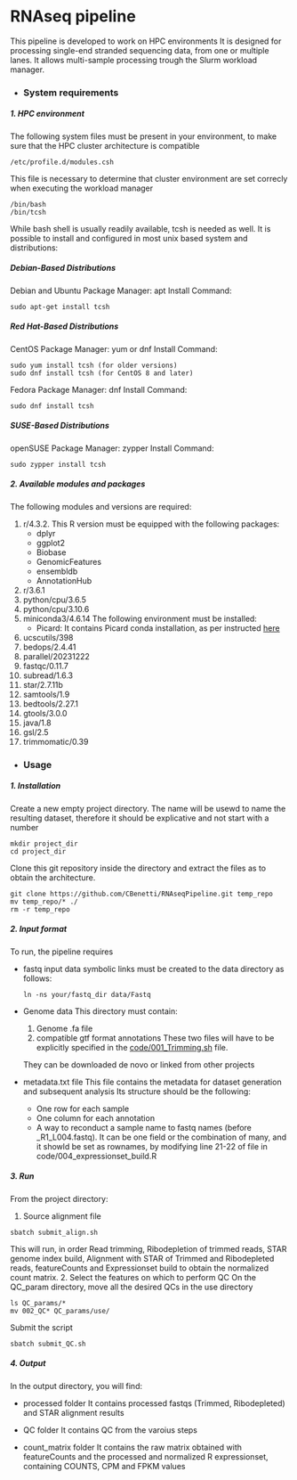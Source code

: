 # RNAseq pipeline
This pipeline is developed to work on HPC environments
It is designed for processing single-end stranded sequencing data, from one or multiple lanes. It allows multi-sample processing  trough the Slurm workload manager.

* ### System requirements
##### 1. HPC environment
The following system files must be present in your environment, to make sure that the HPC cluster architecture is compatible
```
/etc/profile.d/modules.csh
```
This file is necessary to determine that cluster environment are set correcly when executing the workload manager

````
/bin/bash
/bin/tcsh
````

While bash shell is usually readily available, tcsh is needed as well. It is possible to install and configured in most unix based system and distributions:

##### Debian-Based Distributions
Debian and Ubuntu
Package Manager: apt
Install Command: 
````
sudo apt-get install tcsh
````


##### Red Hat-Based Distributions
CentOS
Package Manager: yum or dnf
Install Command:
````
sudo yum install tcsh (for older versions)
sudo dnf install tcsh (for CentOS 8 and later)
````

Fedora
Package Manager: dnf
Install Command: 
````
sudo dnf install tcsh
````

##### SUSE-Based Distributions
openSUSE
Package Manager: zypper
Install Command: 
````
sudo zypper install tcsh
````

##### 2. Available modules and packages
The following modules and versions are required:
1. r/4.3.2. 
This R version must be equipped with the following packages:
    * dplyr
    * ggplot2
    * Biobase
    * GenomicFeatures
    * ensembldb
    * AnnotationHub
2. r/3.6.1
3. python/cpu/3.6.5
4. python/cpu/3.10.6
5. miniconda3/4.6.14
The following environment must be installed:
    * Picard:
    It contains Picard conda installation, as per instructed [here](https://anaconda.org/bioconda/picard)
6. ucscutils/398
7. bedops/2.4.41
8. parallel/20231222
9. fastqc/0.11.7
10. subread/1.6.3
11. star/2.7.11b
12. samtools/1.9
13. bedtools/2.27.1
14. gtools/3.0.0
15. java/1.8
16. gsl/2.5
17. trimmomatic/0.39

* ### Usage
##### 1. Installation
Create a new empty project directory. The name will be usewd to name the resulting dataset, therefore it should be explicative and not start with a number
```
mkdir project_dir
cd project_dir
```
Clone this git repository inside the directory and extract the files as to obtain the architecture.
```
git clone https://github.com/CBenetti/RNAseqPipeline.git temp_repo
mv temp_repo/* ./
rm -r temp_repo
```

##### 2. Input format
To run, the pipeline requires
* fastq input data
    symbolic links must be created to the data directory as follows:
    ```
    ln -ns your/fastq_dir data/Fastq
    ```
* Genome data
    This directory must contain:
   1. Genome .fa file
   2. compatible gtf format annotations
   These two files will have to be explicitly specified in the [code/001_Trimming.sh](https://github.com/CBenetti/RNAseqPipeline/blob/main/code/001_Trimming.sh) file.
  
  They can be downloaded de novo or linked from other projects
* metadata.txt file
This file contains the metadata for dataset generation and subsequent analysis
Its structure should be the following:
    - One row for each sample
    - One column for each annotation
    - A way to reconduct a sample name to fastq names (before _R1_L004.fastq). It can be one field or the combination of many, and it showld be set as rownames, by modifying line 21-22 of file in code/004_expressionset_build.R


##### 3. Run
From the project directory:
1. Source alignment file
```
sbatch submit_align.sh
```
This will run, in order Read trimming, Ribodepletion of trimmed reads, STAR genome index build, Alignment with STAR of Trimmed and Ribodepleted reads, featureCounts and Expressionset build to obtain the normalized count matrix.
2. Select the features on which to perform QC
On the QC_param directory, move all the desired QCs in the use directory
```
ls QC_params/*
mv 002_QC* QC_params/use/
```
Submit the script
```
sbatch submit_QC.sh
```

##### 4. Output
In the output directory, you will find:
- processed folder
It contains processed fastqs (Trimmed, Ribodepleted) and STAR alignment results

- QC folder
It contains QC from the varoius steps

- count_matrix folder
It contains the raw matrix obtained with featureCounts and the processed and normalized R expressionset, containing COUNTS, CPM and FPKM values
